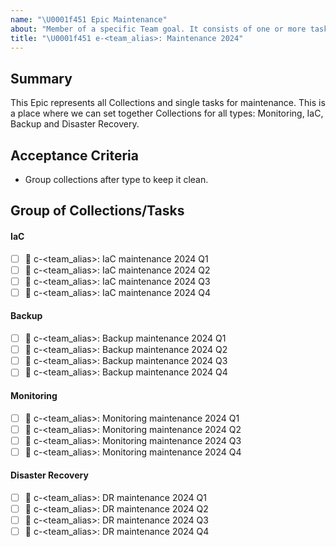 ```yaml
---
name: "\U0001f451 Epic Maintenance"
about: "Member of a specific Team goal. It consists of one or more task-collections"
title: "\U0001f451 e-<team_alias>: Maintenance 2024"
---
```


## Summary

This Epic represents all Collections and single tasks for maintenance. This is a place where we can set together Collections for all types: Monitoring, IaC, Backup and Disaster Recovery.

## Acceptance Criteria

- Group collections after type to keep it clean.

## Group of Collections/Tasks

#### IaC
- [ ] :card_index: c-<team_alias>: IaC maintenance 2024 Q1
- [ ] :card_index: c-<team_alias>: IaC maintenance 2024 Q2
- [ ] :card_index: c-<team_alias>: IaC maintenance 2024 Q3
- [ ] :card_index: c-<team_alias>: IaC maintenance 2024 Q4

#### Backup
- [ ] :card_index: c-<team_alias>: Backup maintenance 2024 Q1
- [ ] :card_index: c-<team_alias>: Backup maintenance 2024 Q2
- [ ] :card_index: c-<team_alias>: Backup maintenance 2024 Q3
- [ ] :card_index: c-<team_alias>: Backup maintenance 2024 Q4

#### Monitoring
- [ ] :card_index: c-<team_alias>: Monitoring maintenance 2024 Q1
- [ ] :card_index: c-<team_alias>: Monitoring maintenance 2024 Q2
- [ ] :card_index: c-<team_alias>: Monitoring maintenance 2024 Q3
- [ ] :card_index: c-<team_alias>: Monitoring maintenance 2024 Q4

#### Disaster Recovery
- [ ] :card_index: c-<team_alias>: DR maintenance 2024 Q1
- [ ] :card_index: c-<team_alias>: DR maintenance 2024 Q2
- [ ] :card_index: c-<team_alias>: DR maintenance 2024 Q3
- [ ] :card_index: c-<team_alias>: DR maintenance 2024 Q4
